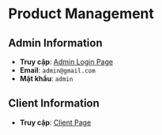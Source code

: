 # Product Management

## Admin Information

- **Truy cập**: [Admin Login Page](https://product-management-gqpyq5dzq-sonta2812s-projects.vercel.app/admin/auth/login)
- **Email**: `admin@gmail.com`
- **Mật khẩu**: `admin`

## Client Information

- **Truy cập**: [Client Page](https://product-management-gqpyq5dzq-sonta2812s-projects.vercel.app)
